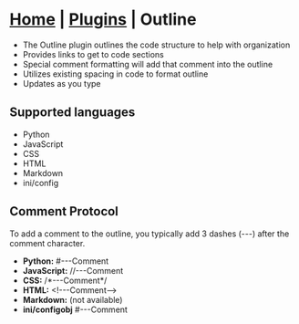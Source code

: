 <link rel="stylesheet" type="text/css" href="doc.css">

# [Home](start.html) | [Plugins](plugins.md) | Outline

- The Outline plugin outlines the code structure to help with organization
- Provides links to get to code sections
- Special comment formatting will add that comment into the outline
- Utilizes existing spacing in code to format outline
- Updates as you type

## Supported languages
- Python
- JavaScript
- CSS
- HTML
- Markdown
- ini/config

## Comment Protocol
To add a comment to the outline, you typically add 3 dashes (---) after the comment character.

- **Python:** #---Comment
- **JavaScript:** //---Comment
- **CSS:** /\*---Comment\*/
- **HTML:** &lt;!---Comment--&gt;
- **Markdown:** (not available)
- **ini/configobj** #---Comment